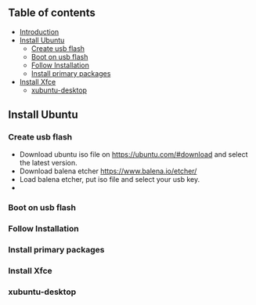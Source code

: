 ## Table of contents

* [Introduction](#introduction)
* [Install Ubuntu](#ubuntu-install)
  * [Create usb flash](#usb-flash)
  * [Boot on usb flash](#boot-on-usb-flash)
  * [Follow Installation](#follow-installation)
  * [Install primary packages](#primary-packages-install)
* [Install Xfce](#xfce)
  * [xubuntu-desktop](#xubuntu-desktop)

## Install Ubuntu

### Create usb flash

 - Download ubuntu iso file on https://ubuntu.com/#download and select the latest version.
 - Download balena etcher https://www.balena.io/etcher/
 - Load balena etcher, put iso file and select your usb key.
 -  
### Boot on usb flash

### Follow Installation

### Install primary packages

### Install Xfce

### xubuntu-desktop
